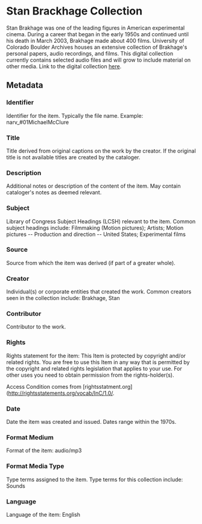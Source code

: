 # Stan Brackhage Collection
Stan Brakhage was one of the leading figures in American experimental cinema. During a career that began in the early 1950s and continued until his death in March 2003, Brakhage made about 400 films. University of Colorado Boulder Archives houses an extensive collection of Brakhage's personal papers, audio recordings, and films. This digital collection currently contains selected audio files and will grow to include material on other media. 
Link to the digital collection [here](https://doi.org/10.25810/hmxf-g156).
## Metadata
### Identifier
Identifier for the item. Typically the file name. Example: narv_#01MichaelMcClure
### Title
Title derived from original captions on the work by the creator. If the original title is not available titles are created by the cataloger.
### Description
Additional notes or description of the content of the item. May contain cataloger's notes as deemed relevant.
### Subject
Library of Congress Subject Headings (LCSH) relevant to the item. Common subject headings include: Filmmaking (Motion pictures); Artists; Motion pictures -- Production and direction -- United States; Experimental films
### Source
Source from which the item was derived (if part of a greater whole).
### Creator
Individual(s) or corporate entities that created the work. Common creators seen in the collection include: Brakhage, Stan
### Contributor
Contributor to the work. 
### Rights
Rights statement for the item: This Item is protected by copyright and/or related rights. You are free to use this Item in any way that is permitted by the copyright and related rights legislation that applies to your use. For other uses you need to obtain permission from the rights-holder(s).

Access Condition comes from [rightsstatment.org](http://rightsstatements.org/vocab/InC/1.0/.
### Date
Date the item was created and issued. Dates range within the 1970s.
### Format Medium
Format of the item: audio/mp3
### Format Media Type
Type terms assigned to the item. Type terms for this collection include: Sounds
### Language
Language of the item: English

